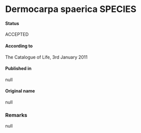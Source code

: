 # Dermocarpa spaerica SPECIES

#### Status
ACCEPTED

#### According to
The Catalogue of Life, 3rd January 2011

#### Published in
null

#### Original name
null

### Remarks
null